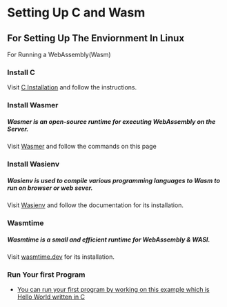 # Setting Up C and Wasm

## For Setting Up The Enviornment In Linux 

For Running a WebAssembly(Wasm)

### Install C

Visit [C Installation](https://help.ubuntu.com/community/InstallingCompilers) and follow the instructions.

### Install Wasmer
##### Wasmer is an open-source runtime for executing WebAssembly on the Server.

Visit [Wasmer](https://docs.wasmer.io/integrations/c/setup) and follow the commands on this page

### Install Wasienv
##### Wasienv is used to compile various programming languages to Wasm to run on browser or web sever.

Visit [Wasienv](https://github.com/wasienv/wasienv) and follow the documentation for its installation.

### Wasmtime
##### Wasmtime is a small and efficient runtime for WebAssembly & WASI.
Visit [wasmtime.dev](https://wasmtime.dev/) for its installation.

### Run Your first Program
- [You can run your first program by working on this example which is Hello World written in C](./HelloWorld)



